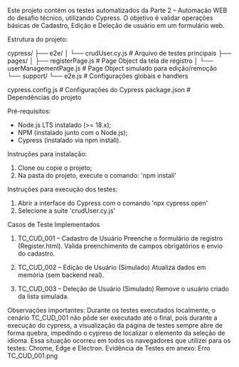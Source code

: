 Este projeto contém os testes automatizados da Parte 2 – Automação WEB do desafio técnico, utilizando Cypress.
O objetivo é validar operações básicas de Cadastro, Edição e Deleção de usuário em um formulário web.

Estrutura do projeto:

   cypress/
   ├── e2e/
   │   └── crudUser.cy.js          # Arquivo de testes principais
   ├── pages/
   │   ├── registerPage.js         # Page Object da tela de registro
   │   └── userManagementPage.js   # Page Object simulado para edição/remoção
   └── support/
       └── e2e.js                  # Configurações globais e handlers

   cypress.config.js               # Configurações do Cypress
   package.json                    # Dependências do projeto

Pré-requisitos:
 - Node.js LTS instalado (>= 18.x);
 - NPM (instalado junto com o Node.js);
 - Cypress (instalado via npm install).

Instruções para instalação:
1. Clone ou copie o projeto;
2. Na pasta do projeto, execute o comando: 'npm install'

Instruções para execução dos testes:
1. Abrir a interface do Cypress com o comando 'npx cypress open'
2. Selecione a suite 'crudUser.cy.js'

Casos de Teste Implementados
1. TC_CUD_001 – Cadastro de Usuário
  Preenche o formulário de registro (Register.html).
  Valida preenchimento de campos obrigatórios e envio do cadastro.

2. TC_CUD_002 – Edição de Usuário (Simulado)
  Atualiza dados em memória (sem backend real).

3. TC_CUD_003 – Deleção de Usuário (Simulado)
  Remove o usuário criado da lista simulada.

Observações importantes:
Durante os testes executados localmente, o cenário TC_CUD_001 não pôde ser executado até o final, pois durante a execução do cypress, a visualização da página de testes sempre abre de forma quebra, impedindo o cypress de localizar o elemento da seleção de idioma.
Essa situação ocorreu em todos os navegadores que utilizei para os testes: Chrome, Edge e Electron.
Evidência de Testes em anexo: Erro TC_CUD_001.png